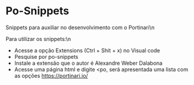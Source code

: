 # Po-Snippets

Snippets para auxiliar no desenvolvimento com o Portinari\n

Para utilizar os snippets:\n 
- Acesse a opção Extensions (Ctrl + Shit + x) no Visual code
- Pesquise por po-snippets
- Instale a extensão que o autor é Alexandre Weber Dalabona
- Acesse uma página html e digite <po, será apresentada uma lista com as opções
https://portinari.io/
